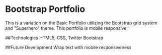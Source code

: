 # Bootstrap Portfolio

This is a variation on the Basic Portfolio utilizing the Bootstrap grid system and "Superhero" theme. This portfolio is mobile responsive.

##Technologies
HTML5, CSS, Twitter Bootstrap

##Future Development
Wrap text with mobile responsiveness